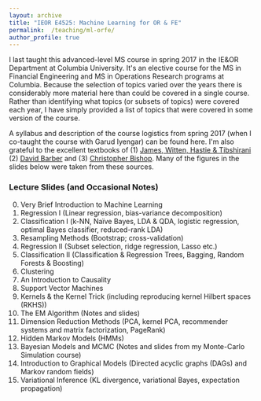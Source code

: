 ```yaml
---
layout: archive
title: "IEOR E4525: Machine Learning for OR & FE"
permalink:  /teaching/ml-orfe/
author_profile: true
---
```


I last taught this advanced-level MS course in spring 2017 in the IE&OR Department at Columbia University. 
It's an elective course for the MS in Financial Engineering and MS in Operations Research programs at Columbia. 
Because the selection of topics varied over the years there is considerably more material here than could be 
covered in a single course. Rather than identifying what topics (or subsets of topics) were covered each year, 
I have simply provided a list of topics that were covered in some version of the course. 
<!---
I have also provided 
some additional slides / topics that never made it into the course but that I nonetheless used / developed at 
some point for other purposes. If a link isn’t provided then that simply means I do not wish to post the slides 
(probably because I am in the ``process'' of editing them – a process that could take a very long time indeed). 
I will not be posting solutions to the assignments or code / software so please don’t send me an email asking 
me to do so!  Finally, please note that I do not have time to answer emails asking me to clarify or explain 
issues arising in these notes and assignments. 
--->
A syllabus and description of the course logistics from spring 2017 (when I co-taught the course with Garud 
Iyengar) can be found here.  I'm also grateful to the excellent textbooks of (1) [James, Witten, Hastie & 
Tibshirani](http://www.statlearning.com/) (2) [David Barber](http://web4.cs.ucl.ac.uk/staff/D.Barber/pmwiki/pmwiki.php?n=Brml.HomePage) and (3) [Christopher Bishop](https://www.microsoft.com/en-us/research/people/cmbishop/). Many of the figures in the slides below were taken from these sources. 

### Lecture Slides (and Occasional Notes)

0. Very Brief Introduction to Machine Learning
1. Regression I (Linear regression, bias-variance decomposition)
2. Classification I (k-NN, Naïve Bayes, LDA & QDA, logistic regression, optimal Bayes classifier, reduced-rank LDA)
3. Resampling Methods (Bootstrap; cross-validation)
4. Regression II (Subset selection, ridge regression, Lasso etc.)
5. Classification II (Classification & Regression Trees, Bagging, Random Forests & Boosting)
6. Clustering
7. An Introduction to Causality
8. Support Vector Machines
9. Kernels & the Kernel Trick (including reproducing kernel Hilbert spaces (RKHS))
10. The EM Algorithm (Notes and slides)
11. Dimension Reduction Methods (PCA, kernel PCA, recommender systems and matrix factorization, PageRank)
12. Hidden Markov Models (HMMs)
13. Bayesian Models and MCMC (Notes and slides from my Monte-Carlo Simulation course)
14. Introduction to Graphical Models (Directed acyclic graphs (DAGs) and Markov random fields)
15. Variational Inference (KL divergence, variational Bayes, expectation propagation)
